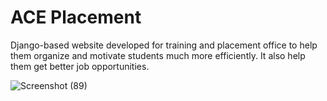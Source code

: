 # ACE Placement
 Django-based website developed for training and placement office to help them organize and motivate students much more efficiently. It also help them get better job opportunities.
 
![Screenshot (89)](https://github.com/Tushar-8799/AcePlacement-master/assets/85875629/7d62580f-9a79-4568-bf31-a63b8bd08ea1)
